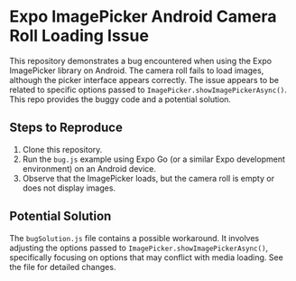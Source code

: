 # Expo ImagePicker Android Camera Roll Loading Issue

This repository demonstrates a bug encountered when using the Expo ImagePicker library on Android. The camera roll fails to load images, although the picker interface appears correctly.  The issue appears to be related to specific options passed to `ImagePicker.showImagePickerAsync()`. This repo provides the buggy code and a potential solution.

## Steps to Reproduce

1. Clone this repository.
2. Run the `bug.js` example using Expo Go (or a similar Expo development environment) on an Android device.
3. Observe that the ImagePicker loads, but the camera roll is empty or does not display images.

## Potential Solution

The `bugSolution.js` file contains a possible workaround.  It involves adjusting the options passed to `ImagePicker.showImagePickerAsync()`, specifically focusing on options that may conflict with media loading.  See the file for detailed changes.